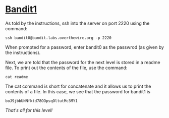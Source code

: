 # [Bandit1](http://overthewire.org/wargames/bandit/bandit1.html)

As told by the instructions, ssh into the server on port 2220 using the command:

```
ssh bandit0@bandit.labs.overthewire.org -p 2220
```

When prompted for a password, enter bandit0 as the passwrod (as given by the instructions).

Next, we are told that the password for the next level is stored in a readme file. To print out the contents of the file, use the command:
```
cat readme
```
The cat command is short for concatenate and it allows us to print the contents of a file. In this case, we see that the password for bandit1 is
```
boJ9jbbUNNfktd78OOpsqOltutMc3MY1
```
*That's all for this level!*
